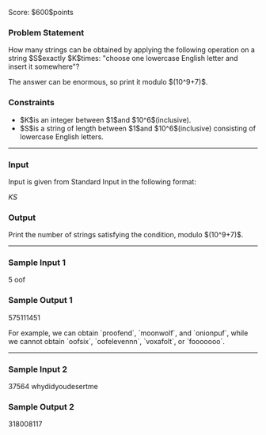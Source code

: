 
<div>

<span>

<span>

<p>
Score: $600$points
</p>

<div>

<section>

### **Problem Statement**

<p>
How many strings can be obtained by applying the following operation on a string $S$exactly $K$times: "choose one lowercase English letter and insert it somewhere"?
</p>

<p>
The answer can be enormous, so print it modulo $(10^9+7)$.
</p>

</section>

</div>

<div>

<section>

### **Constraints**

<ul>

<li>
$K$is an integer between $1$and $10^6$(inclusive).
</li>

<li>
$S$is a string of length between $1$and $10^6$(inclusive) consisting of lowercase English letters.
</li>

</ul>

</section>

</div>

---

<div>

<div>

<section>

### **Input**

<p>
Input is given from Standard Input in the following format:
</p>

<div>

$K$$S$
</div>

</section>

</div>

<div>

<section>

### **Output**

<p>
Print the number of strings satisfying the condition, modulo $(10^9+7)$.
</p>

</section>

</div>

</div>

---

<div>

<section>

### **Sample Input 1**

<div>

5
oof

</div>

</section>

</div>

<div>

<section>

### **Sample Output 1**

<div>

575111451

</div>

<p>
For example, we can obtain `proofend`, `moonwolf`, and `onionpuf`, while we cannot obtain `oofsix`, `oofelevennn`, `voxafolt`, or `fooooooo`.
</p>

</section>

</div>

---

<div>

<section>

### **Sample Input 2**

<div>

37564
whydidyoudesertme

</div>

</section>

</div>

<div>

<section>

### **Sample Output 2**

<div>

318008117

</div>

</section>

</div>

</span>

</span>

</div>
